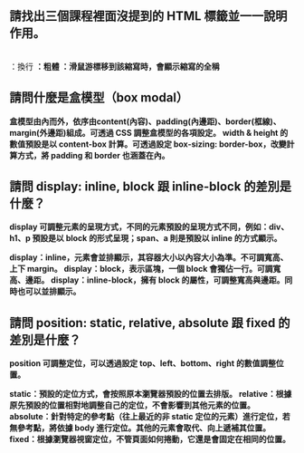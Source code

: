## 請找出三個課程裡面沒提到的 HTML 標籤並一一說明作用。
<br>：換行
<strong><b>：粗體
<abbr>：滑鼠游標移到該縮寫時，會顯示縮寫的全稱

## 請問什麼是盒模型（box modal）
盒模型由內而外，依序由content(內容)、padding(內邊距)、border(框線)、margin(外邊距)組成。可透過 CSS 調整盒模型的各項設定。
width & height 的數值預設是以 content-box 計算。可透過設定 box-sizing: border-box，改變計算方式，將 padding 和 border 也涵蓋在內。  

## 請問 display: inline, block 跟 inline-block 的差別是什麼？
display 可調整元素的呈現方式，不同的元素預設的呈現方式不同，例如：div、h1、p 預設是以 block 的形式呈現；span、a 則是預設以 inline 的方式顯示。

display：inline，元素會並排顯示，其容器大小以內容大小為準。不可調寬高、上下 margin。
display：block，表示區塊，一個 block 會獨佔一行。可調寬高、邊距。
display：inline-block，擁有 block 的屬性，可調整寬高與邊距。同時也可以並排顯示。

## 請問 position: static, relative, absolute 跟 fixed 的差別是什麼？

position 可調整定位，可以透過設定 top、left、bottom、right 的數值調整位置。

static：預設的定位方式，會按照原本瀏覽器預設的位置去排版。
relative：根據原先預設的位置相對地調整自己的定位，不會影響到其他元素的位置。
absolute：針對特定的參考點（往上最近的非 static 定位的元素）進行定位，若無參考點，將依據 body 進行定位。其他的元素會取代、向上遞補其位置。
fixed：根據瀏覽器視窗定位，不管頁面如何捲動，它還是會固定在相同的位置。
